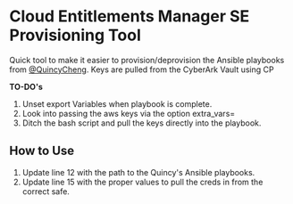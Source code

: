 # Cloud Entitlements Manager SE Provisioning Tool

Quick tool to make it easier to provision/deprovision the Ansible playbooks from [@QuincyCheng](https://github.com/quincycheng/cem-demo-ansible).  Keys are pulled from the CyberArk Vault using CP

**TO-DO's**
1. Unset export Variables when playbook is complete.
2. Look into passing the aws keys via the option extra_vars=
3. Ditch the bash script and pull the keys directly into the playbook.

## How to Use
1. Update line 12 with the path to the Quincy's Ansible playbooks. 
2. Update line 15 with the proper values to pull the creds in from the correct safe.
